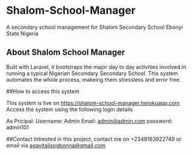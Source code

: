 # Shalom-School-Manager
A secondary school management for Shalom Secondary School Ebonyi State Nigeria

## About Shalom School Manager
Built with Laravel, it bootstraps the major day to day activities involved in running a typical Nigerian Secondary Secondary School.
This system automates the whole process, makeing them stressless and error free.

##How to access this system

This system is live on https://shalom-school-manager.herokuapp.com
Access the system using the following login details

As Pricipal:
Username: Admin
Email: admin@admin.com
password: admin101



##Contact
Intrested in this project, contact me on +2348163922749 or email via agavitalisogbonna@gmail.com
